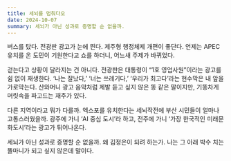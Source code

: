 ```yaml
---
title: 세뇌를 멈춰다오
date: 2024-10-07
summary: 세뇌가 아닌 성과로 증명할 순 없을까.
---
```


버스를 탔다. 전광판 광고가 눈에 띈다. 제주형 행정체제 개편이 좋단다. 언제는 APEC 유치를 온 도민이 기원한다고 쇼를 하더니, 어느새 주제가 바뀌었다.

걷는다고 상황이 달라지는 건 아니다. 전광판은 대통령이 “1호 영업사원”이라는 광고를 쉼 없이 재생한다. ‘나는 잘났다,’ ‘너는 쓰레기다,’ ‘우리가 최고다’라는 현수막은 내 앞을 가로막는다. 산와머니 광고 음악처럼 제발 듣고 싶지 않은 똥 같은 말이지만, 기똥차게 머릿속을 파고드는 재주가 있다.

다른 지역이라고 뭐가 다를까. 엑스포를 유치한다는 세뇌작전에 부산 시민들이 얼마나 고통스러웠을까. 광주에 가니 ‘AI 중심 도시’라 하고, 전주에 가니 ‘가장 한국적인 미래문화도시’라는 광고가 튀어나온다.

세뇌가 아닌 성과로 증명할 순 없을까. 왜 김정은이 되려 하는가. 나는 그 아래 박수 치는 똘마니가 되고 싶지 않은데 말이다.